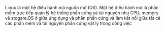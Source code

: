 Linux là một hệ điều hành mã nguồn mở (OS). Một hệ điều hành mở là phần mềm trực tiếp quản lý hệ thống phần cứng và tài nguyên
như CPU, memory và stogare.OS ở giữa ứng dụng và phần phần cứng và làm kết nối giữa tất cả các phần mềm và tài nguyên phần cứng vật lý 
trong công việc
